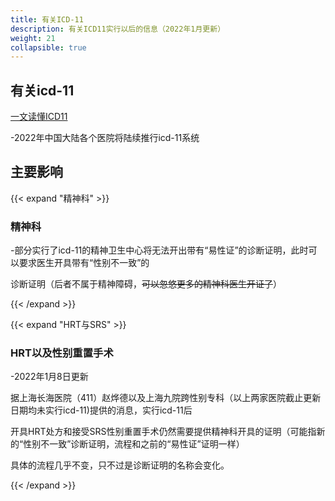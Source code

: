 ```yaml
---
title: 有关ICD-11
description: 有关ICD11实行以后的信息（2022年1月更新）
weight: 21
collapsible: true
---
```


## 有关icd-11
[一文读懂ICD11](https://zhuanlan.zhihu.com/p/53190964)

-2022年中国大陆各个医院将陆续推行icd-11系统

## 主要影响

{{< expand "精神科" >}}

### 精神科

-部分实行了icd-11的精神卫生中心将无法开出带有“易性证”的诊断证明，此时可以要求医生开具带有“性别不一致”的

诊断证明（后者不属于精神障碍，~~可以忽悠更多的精神科医生开证了~~）

{{< /expand >}}

{{< expand "HRT与SRS" >}}

### HRT以及性别重置手术

-2022年1月8日更新

据上海长海医院（411）赵烨德以及上海九院跨性别专科（以上两家医院截止更新日期均未实行icd-11)提供的消息，实行icd-11后

开具HRT处方和接受SRS性别重置手术仍然需要提供精神科开具的证明（可能指新的“性别不一致”诊断证明，流程和之前的“易性证”证明一样）

具体的流程几乎不变，只不过是诊断证明的名称会变化。

{{< /expand >}}
